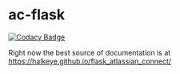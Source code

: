 ac-flask
========

[![Codacy Badge](https://api.codacy.com/project/badge/Grade/1963d2d18e474514becf3a597a3fa9a1)](https://www.codacy.com/app/halkeye/flask_atlassian_connect?utm_source=github.com&utm_medium=referral&utm_content=halkeye/flask_atlassian_connect&utm_campaign=badger)

Right now the best source of documentation is at https://halkeye.github.io/flask_atlassian_connect/
